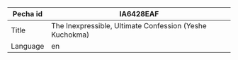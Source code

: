 |Pecha id | IA6428EAF
| --- | --- 
|Title | The Inexpressible, Ultimate Confession (Yeshe Kuchokma) 
|Language | en